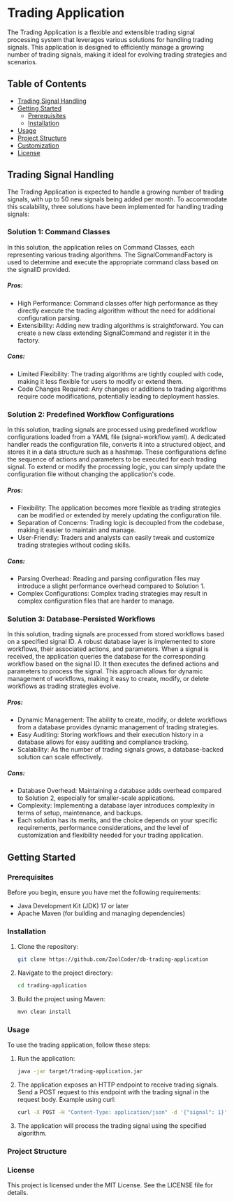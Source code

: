 # Trading Application

The Trading Application is a flexible and extensible trading signal processing system that leverages various solutions for handling trading signals. This application is designed to efficiently manage a growing number of trading signals, making it ideal for evolving trading strategies and scenarios.

## Table of Contents
- [Trading Signal Handling](#trading-signal-handling)
- [Getting Started](#getting-started)
    - [Prerequisites](#prerequisites)
    - [Installation](#installation)
- [Usage](#usage)
- [Project Structure](#project-structure)
- [Customization](#customization)
- [License](#license)

## Trading Signal Handling

The Trading Application is expected to handle a growing number of trading signals, with up to 50 new signals being added per month. To accommodate this scalability, three solutions have been implemented for handling trading signals:
### Solution 1: Command Classes
In this solution, the application relies on Command Classes, each representing various trading algorithms. The SignalCommandFactory is used to determine and execute the appropriate command class based on the signalID provided.

##### Pros:
* High Performance: Command classes offer high performance as they directly execute the trading algorithm without the need for additional configuration parsing.
* Extensibility: Adding new trading algorithms is straightforward. You can create a new class extending SignalCommand and register it in the factory.

##### Cons:
* Limited Flexibility: The trading algorithms are tightly coupled with code, making it less flexible for users to modify or extend them.
* Code Changes Required: Any changes or additions to trading algorithms require code modifications, potentially leading to deployment hassles.
### Solution 2: Predefined Workflow Configurations
In this solution, trading signals are processed using predefined workflow configurations loaded from a YAML file (signal-workflow.yaml). A dedicated handler reads the configuration file, converts it into a structured object, and stores it in a data structure such as a hashmap. These configurations define the sequence of actions and parameters to be executed for each trading signal. To extend or modify the processing logic, you can simply update the configuration file without changing the application's code.

##### Pros:

* Flexibility: The application becomes more flexible as trading strategies can be modified or extended by merely updating the configuration file.
* Separation of Concerns: Trading logic is decoupled from the codebase, making it easier to maintain and manage.
* User-Friendly: Traders and analysts can easily tweak and customize trading strategies without coding skills.
##### Cons:
* Parsing Overhead: Reading and parsing configuration files may introduce a slight performance overhead compared to Solution 1.
* Complex Configurations: Complex trading strategies may result in complex configuration files that are harder to manage.

### Solution 3: Database-Persisted Workflows
In this solution, trading signals are processed from stored workflows based on a specified signal ID. A robust database layer is implemented to store workflows, their associated actions, and parameters. When a signal is received, the application queries the database for the corresponding workflow based on the signal ID. It then executes the defined actions and parameters to process the signal. This approach allows for dynamic management of workflows, making it easy to create, modify, or delete workflows as trading strategies evolve.

##### Pros:
* Dynamic Management: The ability to create, modify, or delete workflows from a database provides dynamic management of trading strategies.
* Easy Auditing: Storing workflows and their execution history in a database allows for easy auditing and compliance tracking.
* Scalability: As the number of trading signals grows, a database-backed solution can scale effectively.
##### Cons:
* Database Overhead: Maintaining a database adds overhead compared to Solution 2, especially for smaller-scale applications.
* Complexity: Implementing a database layer introduces complexity in terms of setup, maintenance, and backups.
* Each solution has its merits, and the choice depends on your specific requirements, performance considerations, and the level of customization and flexibility needed for your trading application.

## Getting Started

### Prerequisites

Before you begin, ensure you have met the following requirements:

- Java Development Kit (JDK) 17 or later
- Apache Maven (for building and managing dependencies)

### Installation

1. Clone the repository:
   ```bash
   git clone https://github.com/ZoolCoder/db-trading-application
2. Navigate to the project directory:
   ```bash
   cd trading-application
3. Build the project using Maven:
   ```bash
   mvn clean install

### Usage
To use the trading application, follow these steps:

1. Run the application:
   ```bash
   java -jar target/trading-application.jar
2. The application exposes an HTTP endpoint to receive trading signals. Send a POST request to this endpoint with the trading signal in the request body.
Example using curl:
   ```bash
   curl -X POST -H "Content-Type: application/json" -d '{"signal": 1}' http://localhost:8080/trading/signal
3. The application will process the trading signal using the specified algorithm.

### Project Structure


### License
This project is licensed under the MIT License. See the LICENSE file for details.
